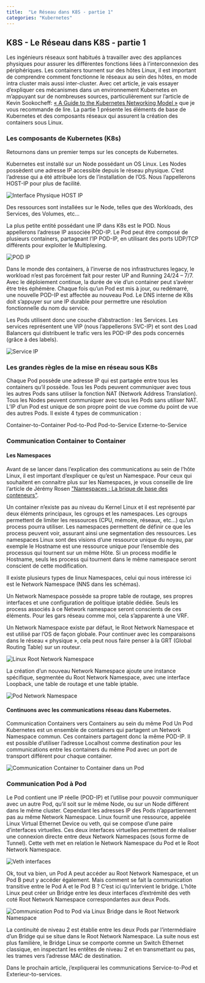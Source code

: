 ```yaml
---
title:  "Le Réseau dans K8S - partie 1"
categories: "Kubernetes"
---
```


## K8S - Le Réseau dans K8S - partie 1

Les ingénieurs réseaux sont habitués à travailler avec des appliances physiques pour assurer les différentes fonctions liées à l’interconnexion des périphériques.
Les containers tournent sur des hôtes Linux, il est important de comprendre comment fonctionne le réseaux au sein des hôtes, en mode intra cluster mais aussi inter-cluster.
Avec cet article, je vais essayer d’expliquer ces mécanismes dans un environnement Kubernetes en m’appuyant sur de nombreuses sources, particulièrement sur l’article de Kevin Sookocheff: [« A Guide to the Kubernetes Networking Model »](https://sookocheff.com/post/kubernetes/understanding-kubernetes-networking-model/) que je vous recommande de lire.
La partie 1 présente les éléments de base de Kubernetes et des composants réseaux qui assurent la création des containers sous Linux.

### Les composants de Kubernetes (K8s)
Retournons dans un premier temps sur les concepts de Kubernetes.

Kubernetes est installé sur un Node possédant un OS Linux.
Les Nodes possèdent une adresse IP accessible depuis le réseau physique. C’est l’adresse qui a été attribuée lors de l’installation de l’OS. Nous l’appellerons HOST-IP pour plus de facilité.

![Interface Physique HOST IP](/assets/img/Diapositive1.jpeg)

Des ressources sont installées sur le Node, telles que des Workloads, des Services, des Volumes, etc…

La plus petite entité possédant une IP dans K8s est le POD. Nous appellerons l’adresse IP associée POD-IP.
Le Pod peut être composé de plusieurs containers, partageant l’IP POD-IP, en utilisant des ports UDP/TCP différents pour exploiter le Multiplexing.

![POD IP](/assets/img/Diapositive2.jpeg)

Dans le monde des containers, à l’inverse de nos infrastructures legacy, le workload n’est pas forcément fait pour rester UP and Running 24/24 – 7/7.
Avec le déploiement continue, la durée de vie d’un container peut s’avérer être très éphémère.
Chaque fois qu’un Pod est mis à jour, ou redémarré, une nouvelle POD-IP est affectée au nouveau Pod.
Le DNS interne de K8s doit s’appuyer sur une IP durable pour permettre une résolution fonctionnelle du nom du service.

Les Pods utilisent donc une couche d’abstraction : les Services.
Les services représentent une VIP (nous l’appellerons SVC-IP) et sont des Load Balancers qui distribuent le trafic vers les POD-IP des pods concernés (grâce à des labels).

![Service IP](/assets/img/Diapositive3.jpeg)

### Les grandes règles de la mise en réseau sous K8s
Chaque Pod possède une adresse IP qui est partagée entre tous les containers qu’il possède.
Tous les Pods peuvent communiquer avec tous les autres Pods sans utiliser la fonction NAT (Network Address Translation).
Tous les Nodes peuvent communiquer avec tous les Pods sans utiliser NAT.
L’IP d’un Pod est unique de son propre point de vue comme du point de vue des autres Pods.
Il existe 4 types de communication :

Container-to-Container
Pod-to-Pod
Pod-to-Service
Externe-to-Service

### Communication Container to Container

#### Les Namespaces
Avant de se lancer dans l’explication des communications au sein de l’hôte Linux, il est important d’expliquer ce qu’est un Namespace.
Pour ceux qui souhaitent en connaitre plus sur les Namespaces, je vous conseille de lire l’article de Jérémy Rosen ["Namespaces : La brique de base des conteneurs"](https://linuxembedded.fr/2020/11/namespaces-la-brique-de-base-des-conteneurs).

Un container n’existe pas au niveau du Kernel Linux et il est représenté par deux éléments principaux, les cgroups et les namespaces.
Les cgroups permettent de limiter les ressources (CPU, mémoire, réseaux, etc…) qu’un process pourra utiliser. Les namespaces permettent de définir ce que les process peuvent voir, assurant ainsi une segmentation des ressources.
Les namespaces Linux sont des visions d’une ressource unique du noyau, par exemple le Hostname est une ressource unique pour l’ensemble des processus qui tournent sur un même Hôte. Si un process modifie le Hostname, seuls les process qui tournent dans le même namespace seront conscient de cette modification.

Il existe plusieurs types de linux Namespaces, celui qui nous intéresse ici est le Network Namespace (NNS dans les schémas).

Un Network Namespace possède sa propre table de routage, ses propres interfaces et une configuration de politique iptable dédiée. Seuls les process associés à ce Network namespace seront conscients de ces éléments.
Pour les gars réseau comme moi, cela s’apparente à une VRF.


Un Network Namespace existe par défaut, le Root Network Namespace et est utilisé par l’OS de façon globale.
Pour continuer avec les comparaisons dans le réseau « physique », cela peut nous faire penser à la GRT (Global Routing Table) sur un routeur.

![Linux Root Network Namespace](/assets/img/Diapositive4.jpeg)

La création d’un nouveau Network Namespace ajoute une instance spécifique, segmentée du Root Network Namespace, avec une interface Loopback, une table de routage et une table iptable.

![Pod Network Namespace](/assets/img/Diapositive5.jpeg)

#### Continuons avec les communications réseau dans Kubernetes.

Communication Containers vers Containers au sein du même Pod
Un Pod Kubernetes est un ensemble de containers qui partagent un Network Namespace commun.
Ces containers partagent donc la même POD-IP.
Il est possible d’utiliser l’adresse Localhost comme destination pour les communications entre les containers du même Pod avec un port de transport différent pour chaque container.

![Communication Container to Container dans un Pod](/assets/img/Diapositive6.jpeg)

### Communication Pod à Pod
Le Pod contient une IP réelle (POD-IP) et l’utilise pour pouvoir communiquer avec un autre Pod, qu’il soit sur le même Node, ou sur un Node différent dans le même cluster.
Cependant les adresses IP des Pods n’appartiennent pas au même Network Namespace.
Linux fournit une ressource, appelée Linux Virtual Ethernet Device ou veth, qui se compose d’une paire d’interfaces virtuelles. Ces deux interfaces virtuelles permettent de réaliser une connexion directe entre deux Network Namespaces (sous forme de Tunnel).
Cette veth met en relation le Network Namespace du Pod et le Root Network Namespace.

![Veth interfaces](/assets/img/Diapositive7.jpeg)

Ok, tout va bien, un Pod A peut accéder au Root Network Namespace, et un Pod B peut y accéder également. Mais comment se fait la communication transitive entre le Pod A et le Pod B ?
C’est ici qu’intervient le bridge. L’hôte Linux peut créer un Bridge entre les deux interfaces d’extrémité des veth coté Root Network Namespace correspondantes aux deux Pods.

![Communication Pod to Pod via Linux Bridge dans le Root Network Namespace]({{site.baseurl}}/assets/img/Diapositive8.jpeg)

La continuité de niveau 2 est établie entre les deux Pods par l’intermédiaire d’un Bridge qui se situe dans le Root Network Namespace. La suite nous est plus familière, le Bridge Linux se comporte comme un Switch Ethernet classique, en inspectant les entêtes de niveau 2 et en transmettant ou pas, les trames vers l’adresse MAC de destination.

Dans le prochain article, j’expliquerai les communications Service-to-Pod et Exterieur-to-services.
